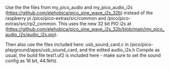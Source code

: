 Use the the files from my_pico_audio and my_pico_audio_i2s (https://github.com/elehobica/pico_sine_wave_i2s_32b) instead of the raspberry pi /pico/pico-extras/src/common and /pico/pico-extras/src/rp2_common. This uses the new 32 bit PIO i2s at (https://github.com/elehobica/pico_sine_wave_i2s_32b/blob/main/my_pico_audio_i2s/audio_i2s.pio).

Then also use the files included here:  usb_sound_card.c in /pico/pico-playground/apps/usb_sound_card, and the edited audio_i2s.h
Compile as usual, the build file test1.uf2 is included here - make sure to set the sound config as 16 bit, 44.1kHz.

